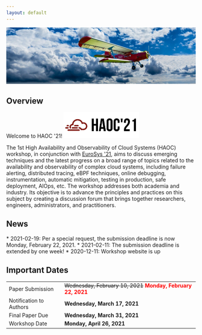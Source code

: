 ```yaml
---
layout: default
---
```


<img class="img-logo" src="assets/image/cloud_aircraft.jpg" alt="Cloud Image" style="padding-left: 0px; padding-right: 0px;">
<h2 class="text-primary">Overview</h2>
Welcome to HAOC '21!

<img class="img" src="assets/image/logo_small.png" alt="Logo Image" width="200" style="padding-left: 0px; padding-right: 0px;">

The 1st High Availability and Observability of Cloud Systems (HAOC) workshop,
in conjunction with <a href="https://2021.eurosys.org">EuroSys '21</a>, aims to 
discuss emerging techniques and the latest progress on a broad range of topics
related to the availability and observability of complex cloud systems,
including failure alerting, distributed tracing, eBPF techniques, online
debugging, instrumentation, automatic mitigation, testing in production, safe
deployment, AIOps, etc. The workshop addresses both academia and industry.  Its
objective is to advance the principles and practices on this subject by
creating a discussion forum that brings together researchers, engineers,
administrators, and practitioners. 

<h2 class="text-primary">News</h2>
* 2021-02-19: <span class="text-warning">Per a special request, the submission deadline is now Monday, February 22, 2021.</span>
* 2021-02-11: The submission deadline is extended by one week!
* 2020-12-11: Workshop website is up

<h2 class="text-primary">Important Dates</h2>

<table class="table table-striped table-hover center-block">
<tr>
  <td>Paper Submission</td>
  <td><s>Wednesday, February 10, 2021</s>&nbsp;<span style="color:red"><b>Monday, February 22, 2021</b></span></td>
</tr>
<tr>
  <td>Notification to Authors</td>
  <td><b>Wednesday, March 17, 2021</b></td>
</tr>
<tr>
  <td>Final Paper Due</td>
  <td><b>Wednesday, March 31, 2021</b></td>
</tr>
<tr>
  <td>Workshop Date</td>
  <td><b>Monday, April 26, 2021</b></td>
</tr>
</table>
